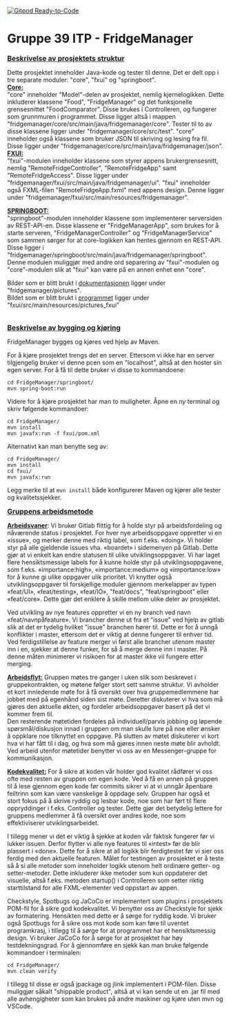 [![Gitpod Ready-to-Code](https://img.shields.io/badge/Gitpod-Ready--to--Code-blue?logo=gitpod)](https://gitpod.stud.ntnu.no/#https://gitlab.stud.idi.ntnu.no/it1901/groups-2022/gr2239/gr2239)

Gruppe 39 ITP - FridgeManager
=

<u><font size="3"> **Beskrivelse av prosjektets struktur**</font></u>    

Dette prosjektet inneholder Java-kode og tester til denne. Det er delt opp i tre separate moduler: "core", "fxui" og "springboot".   
<u>**Core:**</u>  
"core" inneholder "Model"-delen av prosjektet, nemlig kjernelogikken. Dette inkluderer klassene "Food", "FridgeManager" og det funksjonelle grensesnittet "FoodComparator". Disse brukes i Controlleren, og fungerer som grunnmuren i programmet. Disse ligger altså i mappen "fridgemanager/core/src/main/java/fridgemanager/core". Tester til to av disse klassene ligger under "fridgemanager/core/src/test". "core" inneholder også klassene som bruker JSON til skriving og lesing fra fil. Disse ligger under "fridgemanager/core/src/main/java/fridgemanager/json".  
<u>**FXUI:**</u>  
"fxui"-modulen inneholder klassene som styrer appens brukergrensesnitt, nemlig "RemoteFridgeController", "RemoteFridgeApp" samt "RemoteFridgeAccess". Disse ligger under "fridgemanager/fxui/src/main/java/fridgemanager/ui". "fxui" inneholder også FXML-filen "RemoteFridgeApp.fxml" med appens design. Denne ligger under "fridgemanager/fxui/src/main/resources/fridgemanager".

<u>**SPRINGBOOT:**</u>  
"springboot"-modulen inneholder klassene som implementerer serversiden av REST-API-en. Disse klassene er "FridgeManagerApp", som brukes for å starte serveren, "FridgeManagerController" og "FridgeManagerService" som sammen sørger for at core-logikken kan hentes gjennom en REST-API. Disse ligger i "fridgemanager/springboot/src/main/java/fridgemanager/springboot". Denne modulen muliggjør med andre ord separering av "fxui"-modulen og "core"-modulen slik at "fxui" kan være på en annen enhet enn "core".

Bilder som er blitt brukt i <u>dokumentasjonen</u> ligger under "fridgemanager/pictures".     
Bildet som er blitt brukt i <u>programmet</u> ligger under "fxui/src/main/resources/pictures_fxui"     
<br/><br/>
<u><font size="3"> **Beskrivelse av bygging og kjøring**</font></u>  

FridgeManager bygges og kjøres ved hjelp av Maven. 

For å kjøre prosjektet trengs det en server. Ettersom vi ikke har en server tilgjengelig bruker vi denne pcen som en "localhost", altså at den hoster sin egen server. For å få til dette bruker vi disse to kommandoene:
```
cd FridgeManager/springboot/
mvn spring-boot:run
```


Videre for å kjøre prosjektet har man to muligheter. Åpne en *ny* terminal og skriv følgende kommandoer:
```
cd FridgeManager/
mvn install
mvn javafx:run -f fxui/pom.xml
```
Alternativt kan man benytte seg av:
```
cd FridgeManager/
mvn install
cd fxui/
mvn javafx:run
```
Legg merke til at `mvn install` både konfigurerer Maven og kjører alle tester og kvalitetssjekker. 



<u><font size="3"> **Gruppens arbeidsmetode**</font></u>  

<u>**Arbeidsvaner**</u>: Vi bruker Gitlab flittig for å holde styr på arbeidsfordeling og nåværende status i prosjektet. For hver nye arbeidsoppgave oppretter vi en «issue», og merker denne med riktig label, som f.eks. «doing». Vi holder styr på alle gjeldende issues vha. «boardet» i sidemenyen på Gitlab. Dette gjør at vi enkelt kan endre statusen til ulike utviklingsoppgaver. 
Vi har laget flere hensiktsmessige labels for å kunne holde styr på utviklingsoppgavene, som f.eks. «importance:high», «importance:medium» og «importance:low» for å kunne gi ulike oppgaver ulik prioritet. Vi knytter også utviklingsoppgaver til forskjellige moduler gjennom merkelapper av typen «feat/UI», «feat/testing», «feat/IO», "feat/docs", "feat/springboot" eller «feat/core». Dette gjør det enklere å skille mellom ulike deler av prosjektet.  

Ved utvikling av nye features oppretter vi en ny branch ved navn «feat/navnpåfeature». Vi brancher denne ut fra et "issue" ved hjelp av gitlab slik at det er tydelig hvilket "issue" branchen hører til. Dette er for å unngå konflikter i master, ettersom det er viktig at denne fungerer til enhver tid. Ved ferdigstillelse av feature merger vi først alle brancher utenom master inn i en, sjekker at denne funker, for så å merge denne inn i master. På denne måten minimerer vi risikoen for at master ikke vil fungere etter merging.  

<u>**Arbeidsflyt:**</u> Gruppen møtes tre ganger i uken slik som beskrevet i gruppekontrakten, og møtene følger stort sett samme struktur. Vi avholder et kort innledende møte for å få oversikt over hva gruppemedlemmene har jobbet med på egenhånd siden sist møte. Deretter diskuterer vi hva som må gjøres den aktuelle økten, og fordeler arbeidsoppgaver basert på det vi kommer frem til.  
Den resterende møtetiden fordeles på individuell/parvis jobbing og løpende spørsmål/diskusjon innad i gruppen om man skulle lure på noe eller ønsker å oppklare noe tilknyttet en oppgave. På slutten av møtet diskuterer vi kort hva vi har fått til i dag, og hva som må gjøres innen neste møte blir avholdt. Ved arbeid utenfor møtetider benytter vi oss av en Messenger-gruppe for kommunikasjon.  

<u>**Kodekvalitet:**</u> For å sikre at koden vår holder god kvalitet rådfører vi oss ofte med resten av gruppen om egen kode. Ved å få en annen på gruppen til å lese gjennom egen kode før commits sikrer vi at vi unngår åpenbare feiltrinn som kan være vanskelige å oppdage selv. Gruppen har også et stort fokus på å skrive ryddig og lesbar kode, noe som har ført til flere oppryddinger i f.eks. Controller og tester. Dette gjør det betydelig lettere for gruppens medlemmer å få oversikt over andres kode, noe som effektiviserer utviklingsarbeidet.  

I tillegg mener vi det er viktig å sjekke at koden vår faktisk fungerer før vi lukker issuen. Derfor flytter vi alle nye features til «intest» før de blir plassert i «done». Dette for å sikre at all logikk blir ferdigtestet før vi sier oss ferdig med den aktuelle featuren. Målet for testingen av prosjektet er å teste så å si alle metoder som inneholder logikk utenom helt ordinære getter- og setter-metoder. Dette inkluderer ikke metoder som kun oppdaterer det visuelle, altså f.eks. metoden startup() i Controlleren som setter riktig starttilstand for alle FXML-elementer ved oppstart av appen. 

Checkstyle, Spotbugs og JaCoCo er implementert som plugins i prosjektets POM-fil for å sikre god kodekvalitet.
Vi benytter oss av Checkstyle for sjekk av formatering. Hensikten med dette er å sørge for ryddig kode. 
Vi bruker også Spotbugs for å sikre oss mot kode som kan føre til uventet programkrasj, i tillegg til å sørge for at programmet har et hensiktsmessig design. 
Vi bruker JaCoCo for å sørge for at prosjektet har høy testdekningsgrad. 
For å gjennomføre en sjekk kan man bruke følgende kommandoer i terminalen:
```
cd FridgeManager/
mvn clean verify
```

I tillegg til disse er også jpackage og jlink implementert i POM-filen. Disse muliggjør såkalt "shippable product", altså at vi kan sende ut en .jar fil med alle avhengigheter som kan brukes på andre maskiner og kjøre uten mvn og VSCode.